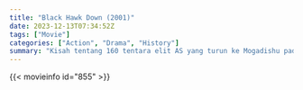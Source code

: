 ```yaml
---
title: "Black Hawk Down (2001)"
date: 2023-12-13T07:34:52Z
tags: ["Movie"]
categories: ["Action", "Drama", "History"]
summary: "Kisah tentang 160 tentara elit AS yang turun ke Mogadishu pada bulan Oktober 1993 untuk menangkap dua letnan utama seorang panglima perang yang memberontak, namun mendapati diri mereka dalam pertempuran putus asa dengan pasukan besar Somalia yang bersenjata lengkap."
---
```


<mux-player stream-type="on-demand"
src="https://kp3d-my.sharepoint.com/personal/ryoo_kp3d_onmicrosoft_com/_layouts/15/download.aspx?share=EaY8zrJfA4tLmH_8FrMLb68BjbYwABUMIscWi7Gzbxuw1A" prefer-playback="mse" controls>

</mux-player>


{{< movieinfo id="855" >}}

<script src="https://cdn.jsdelivr.net/npm/@mux/mux-player"></script>

 <script type="application/ld+json ">
{
"@context": "https://schema.org/",
"@type": "VideoObject",
"name": "Black Hawk Down",
"contentUrl": "https://stream.mux.com/q7GV3RtsKlOdxkbBtN41xltnq96zS4VVayKfLPIdfR4.m3u8",
"thumbnailUrl": "https://www.themoviedb.org/t/p/original/1kyBpWRaAJVam2mi5W4qkSEwBpg.jpg?width=314&fit_mode=preserve&time=25",
"uploadDate": "2023-12-13T07:34:52Z",
}

</script>